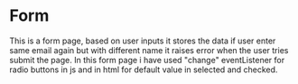 # Form
This is a form page, based on user inputs it stores the data if user enter same email again but with different name it raises error when the user tries submit the page.
In this form page i have used "change" eventListener for radio buttons in js and in html for default value in selected and checked.
